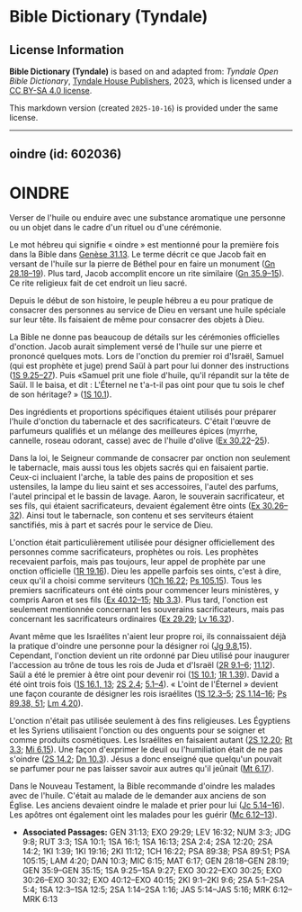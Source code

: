 # Bible Dictionary (Tyndale)

## License Information

**Bible Dictionary (Tyndale)** is based on and adapted from: _Tyndale Open Bible Dictionary_, [Tyndale House Publishers](https://tyndaleopenresources.com/), 2023, which is licensed under a [CC BY-SA 4.0 license](https://creativecommons.org/licenses/by-sa/4.0/legalcode.en).

This markdown version (created `2025-10-16`) is provided under the same license.



--------------------------------

## oindre (id: 602036)

OINDRE
======

Verser de l'huile ou enduire avec une substance aromatique une personne ou un objet dans le cadre d'un rituel ou d'une cérémonie.

Le mot hébreu qui signifie « oindre » est mentionné pour la première fois dans la Bible dans [Genèse 31\.13](https://ref.ly/Gen31:13). Le terme décrit ce que Jacob fait en versant de l'huile sur la pierre de Béthel pour en faire un monument ([Gn 28\.18–19](https://ref.ly/Gen28:18-Gen28:19)). Plus tard, Jacob accomplit encore un rite similaire ([Gn 35\.9–15](https://ref.ly/Gen35:9-Gen35:15)). Ce rite religieux fait de cet endroit un lieu sacré.

Depuis le début de son histoire, le peuple hébreu a eu pour pratique de consacrer des personnes au service de Dieu en versant une huile spéciale sur leur tête. Ils faisaient de même pour consacrer des objets à Dieu.

La Bible ne donne pas beaucoup de détails sur les cérémonies officielles d'onction. Jacob aurait simplement versé de l'huile sur une pierre et prononcé quelques mots. Lors de l'onction du premier roi d'Israël, Samuel (qui est prophète et juge) prend Saül à part pour lui donner des instructions ([1S 9\.25–27](https://ref.ly/1Sam9:25-1Sam9:27)). Puis «Samuel prit une fiole d'huile, qu'il répandit sur la tête de Saül. Il le baisa, et dit : L'Éternel ne t'a\-t\-il pas oint pour que tu sois le chef de son héritage? » ([1S 10\.1](https://ref.ly/1Sam10:1)).

Des ingrédients et proportions spécifiques étaient utilisés pour préparer l'huile d'onction du tabernacle et des sacrificateurs. C'était l'œuvre de parfumeurs qualifiés et un mélange des meilleures épices (myrrhe, cannelle, roseau odorant, casse) avec de l'huile d'olive ([Ex 30\.22](https://ref.ly/Exod30:22-Exod30:25)–[25](https://ref.ly/Exod30:22-Exod30:25)).

Dans la loi, le Seigneur commande de consacrer par onction non seulement le tabernacle, mais aussi tous les objets sacrés qui en faisaient partie. Ceux\-ci incluaient l'arche, la table des pains de proposition et ses ustensiles, la lampe du lieu saint et ses accessoires, l'autel des parfums, l'autel principal et le bassin de lavage. Aaron, le souverain sacrificateur, et ses fils, qui étaient sacrificateurs, devaient également être oints ([Ex 30\.26–32](https://ref.ly/Exod30:26-Exod30:32)). Ainsi tout le tabernacle, son contenu et ses serviteurs étaient sanctifiés, mis à part et sacrés pour le service de Dieu.

L'onction était particulièrement utilisée pour désigner officiellement des personnes comme sacrificateurs, prophètes ou rois. Les prophètes recevaient parfois, mais pas toujours, leur appel de prophète par une onction officielle ([1R 19\.16](https://ref.ly/1Kgs19:16)). Dieu les appelle parfois ses oints, c'est à dire, ceux qu'il a choisi comme serviteurs ([1Ch 16\.22](https://ref.ly/1Chr16:22); [Ps 105\.15](https://ref.ly/Ps105:15)). Tous les premiers sacrificateurs ont été oints pour commencer leurs ministères, y compris Aaron et ses fils ([Ex 40\.12–15](https://ref.ly/Exod40:12-Exod40:15); [Nb 3\.3](https://ref.ly/Num3:3)). Plus tard, l'onction est seulement mentionnée concernant les souverains sacrificateurs, mais pas concernant les sacrificateurs ordinaires ([Ex 29\.29](https://ref.ly/Exod29:29); [Lv 16\.32](https://ref.ly/Lev16:32)).

Avant même que les Israélites n'aient leur propre roi, ils connaissaient déjà la pratique d'oindre une personne pour la désigner roi ([Jg 9\.8](https://ref.ly/Judg9:8),15\). Cependant, l'onction devient un rite ordonné par Dieu utilisé pour inaugurer l'accession au trône de tous les rois de Juda et d'Israël ([2R 9\.1–6](https://ref.ly/2Kgs9:1-2Kgs9:6); [11\.12](https://ref.ly/2Kgs11:12)). Saül a été le premier à être oint pour devenir roi ([1S 10\.1](https://ref.ly/1Sam10:1); [1R 1\.39](https://ref.ly/1Kgs1:39)). David a été oint trois fois ([1S 16\.1, 13](https://ref.ly/1Sam16:1,1Sam16:13); [2S 2\.4](https://ref.ly/2Sam2:4); [5\.1–4](https://ref.ly/2Sam5:1-2Sam5:4)). « L'oint de l'Éternel » devient une façon courante de désigner les rois israélites ([1S 12\.3–5](https://ref.ly/1Sam12:3-1Sam12:5); [2S 1\.14–16](https://ref.ly/2Sam1:14-2Sam1:16); [Ps 89\.38, 51](https://ref.ly/Ps89:38,Ps89:51); [Lm 4\.20](https://ref.ly/Lam4:20)).

L'onction n'était pas utilisée seulement à des fins religieuses. Les Égyptiens et les Syriens utilisaient l'onction ou des onguents pour se soigner et comme produits cosmétiques. Les Israélites en faisaient autant ([2S 12\.20](https://ref.ly/2Sam12:20); [Rt 3\.3](https://ref.ly/Ruth3:3); [Mi 6\.15](https://ref.ly/Mic6:15)). Une façon d'exprimer le deuil ou l'humiliation était de ne pas s'oindre ([2S 14\.2](https://ref.ly/2Sam14:2); [Dn 10\.3](https://ref.ly/Dan10:3)). Jésus a donc enseigné que quelqu'un pouvait se parfumer pour ne pas laisser savoir aux autres qu'il jeûnait ([Mt 6\.17](https://ref.ly/Matt6:17)).

Dans le Nouveau Testament, la Bible recommande d'oindre les malades avec de l'huile. C'était au malade de le demander aux anciens de son Église. Les anciens devaient oindre le malade et prier pour lui ([Jc 5\.14–16](https://ref.ly/Jas5:14-Jas5:16)). Les apôtres ont également oint les malades pour les guérir ([Mc 6\.12–13](https://ref.ly/Mark6:12-Mark6:13)).

* **Associated Passages:** GEN 31:13; EXO 29:29; LEV 16:32; NUM 3:3; JDG 9:8; RUT 3:3; 1SA 10:1; 1SA 16:1; 1SA 16:13; 2SA 2:4; 2SA 12:20; 2SA 14:2; 1KI 1:39; 1KI 19:16; 2KI 11:12; 1CH 16:22; PSA 89:38; PSA 89:51; PSA 105:15; LAM 4:20; DAN 10:3; MIC 6:15; MAT 6:17; GEN 28:18–GEN 28:19; GEN 35:9–GEN 35:15; 1SA 9:25–1SA 9:27; EXO 30:22–EXO 30:25; EXO 30:26–EXO 30:32; EXO 40:12–EXO 40:15; 2KI 9:1–2KI 9:6; 2SA 5:1–2SA 5:4; 1SA 12:3–1SA 12:5; 2SA 1:14–2SA 1:16; JAS 5:14–JAS 5:16; MRK 6:12–MRK 6:13

